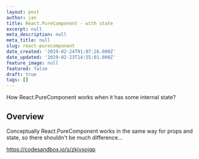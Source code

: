 ```yaml
---
layout: post
author: jan
title: React.PureComponent - with state
excerpt: null
meta_description: null
meta_title: null
slug: react-purecomponent
date_created: '2019-02-24T01:07:26.000Z'
date_updated: '2019-02-23T14:55:01.000Z'
feature_image: null
featured: false
draft: true
tags: []
---
```

How React.PureComponent works when it has some internal state?

## Overview

Conceptually React.PureComponent works in the same way for props and state, so there shouldn't be much difference...

https://codesandbox.io/s/zkjvxojqp
